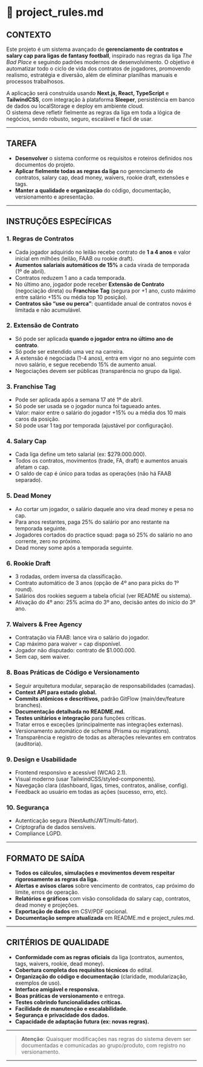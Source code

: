 # 📜 project_rules.md

## CONTEXTO

Este projeto é um sistema avançado de **gerenciamento de contratos e salary cap para ligas de fantasy football**, inspirado nas regras da liga _The Bad Place_ e seguindo padrões modernos de desenvolvimento. O objetivo é automatizar todo o ciclo de vida dos contratos de jogadores, promovendo realismo, estratégia e diversão, além de eliminar planilhas manuais e processos trabalhosos.

A aplicação será construída usando **Next.js, React, TypeScript** e **TailwindCSS**, com integração à plataforma **Sleeper**, persistência em banco de dados ou localStorage e deploy em ambiente cloud.  
O sistema deve refletir fielmente as regras da liga em toda a lógica de negócios, sendo robusto, seguro, escalável e fácil de usar.

---

## TAREFA

- **Desenvolver** o sistema conforme os requisitos e roteiros definidos nos documentos do projeto.
- **Aplicar fielmente todas as regras da liga** no gerenciamento de contratos, salary cap, dead money, waivers, rookie draft, extensões e tags.
- **Manter a qualidade e organização** do código, documentação, versionamento e apresentação.

---

## INSTRUÇÕES ESPECÍFICAS

### 1. **Regras de Contratos**

- Cada jogador adquirido no leilão recebe contrato de **1 a 4 anos** e valor inicial em milhões (leilão, FAAB ou rookie draft).
- **Aumentos salariais automáticos de 15%** a cada virada de temporada (1º de abril).
- Contratos reduzem 1 ano a cada temporada.
- No último ano, jogador pode receber **Extensão de Contrato** (negociação direta) ou **Franchise Tag** (segura por +1 ano, custo máximo entre salário +15% ou média top 10 posição).
- **Contratos são “use ou perca”**: quantidade anual de contratos novos é limitada e não acumulável.

### 2. **Extensão de Contrato**

- Só pode ser aplicada **quando o jogador entra no último ano de contrato**.
- Só pode ser estendido uma vez na carreira.
- A extensão é negociada (1-4 anos), entra em vigor no ano seguinte com novo salário, e segue recebendo 15% de aumento anual.
- Negociações devem ser públicas (transparência no grupo da liga).

### 3. **Franchise Tag**

- Pode ser aplicada após a semana 17 até 1º de abril.
- Só pode ser usada se o jogador nunca foi tagueado antes.
- Valor: maior entre o salário do jogador +15% ou a média dos 10 mais caros da posição.
- Só pode usar 1 tag por temporada (ajustável por configuração).

### 4. **Salary Cap**

- Cada liga define um teto salarial (ex: $279.000.000).
- Todos os contratos, movimentos (trade, FA, draft) e aumentos anuais afetam o cap.
- O saldo de cap é único para todas as operações (não há FAAB separado).

### 5. **Dead Money**

- Ao cortar um jogador, o salário daquele ano vira dead money e pesa no cap.
- Para anos restantes, paga 25% do salário por ano restante na temporada seguinte.
- Jogadores cortados do practice squad: paga só 25% do salário no ano corrente, zero no próximo.
- Dead money some após a temporada seguinte.

### 6. **Rookie Draft**

- 3 rodadas, ordem inversa da classificação.
- Contrato automático de 3 anos (opção de 4º ano para picks do 1º round).
- Salários dos rookies seguem a tabela oficial (ver README ou sistema).
- Ativação do 4º ano: 25% acima do 3º ano, decisão antes do início do 3º ano.

### 7. **Waivers & Free Agency**

- Contratação via FAAB: lance vira o salário do jogador.
- Cap máximo para waiver = cap disponível.
- Jogador não disputado: contrato de $1.000.000.
- Sem cap, sem waiver.

### 8. **Boas Práticas de Código e Versionamento**

- Seguir arquitetura modular, separação de responsabilidades (camadas).
- **Context API para estado global.**
- **Commits atômicos e descritivos**, padrão GitFlow (main/dev/feature branches).
- **Documentação detalhada no README.md.**
- **Testes unitários e integração** para funções críticas.
- Tratar erros e exceções (principalmente nas integrações externas).
- Versionamento automático de schema (Prisma ou migrations).
- Transparência e registro de todas as alterações relevantes em contratos (auditoria).

### 9. **Design e Usabilidade**

- Frontend responsivo e acessível (WCAG 2.1).
- Visual moderno (usar TailwindCSS/styled-components).
- Navegação clara (dashboard, ligas, times, contratos, análise, config).
- Feedback ao usuário em todas as ações (sucesso, erro, etc).

### 10. **Segurança**

- Autenticação segura (NextAuth/JWT/multi-fator).
- Criptografia de dados sensíveis.
- Compliance LGPD.

---

## FORMATO DE SAÍDA

- **Todos os cálculos, simulações e movimentos devem respeitar rigorosamente as regras da liga.**
- **Alertas e avisos claros** sobre vencimento de contratos, cap próximo do limite, erros de operação.
- **Relatórios e gráficos** com visão consolidada do salary cap, contratos, dead money e projeções.
- **Exportação de dados** em CSV/PDF opcional.
- **Documentação sempre atualizada** em README.md e project_rules.md.

---

## CRITÉRIOS DE QUALIDADE

- **Conformidade com as regras oficiais** da liga (contratos, aumentos, tags, waivers, rookie, dead money).
- **Cobertura completa dos requisitos técnicos** do edital.
- **Organização do código e documentação** (claridade, modularização, exemplos de uso).
- **Interface amigável e responsiva.**
- **Boas práticas de versionamento** e entrega.
- **Testes cobrindo funcionalidades críticas.**
- **Facilidade de manutenção e escalabilidade**.
- **Segurança e privacidade dos dados.**
- **Capacidade de adaptação futura (ex: novas regras).**

---

> **Atenção**: Quaisquer modificações nas regras do sistema devem ser documentadas e comunicadas ao grupo/produto, com registro no versionamento.

---
